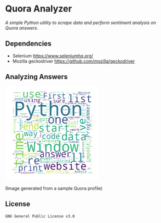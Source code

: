# Quora Analyzer

_A simple Python utility to scrape data and perform sentiment analysis on Quora answers._

## Dependencies

* Selenium https://www.seleniumhq.org/
* Mozilla geckodriver
https://github.com/mozilla/geckodriver

## Analyzing Answers

<img src="images\word_cloud_amal_rajan.png" height=300 width=300>

(Image generated from a sample Quora profile)


## License
`GNU General Public License v3.0`
